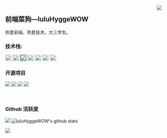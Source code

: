 <img align="right" src="https://count.getloli.com/get/@:luluHyggeWOW?theme=rule34">

## 前端菜狗—luluHyggeWOW 

热爱前端、热爱技术。大三学生。


### **技术栈:**

<a href="https://v3.cn.vuejs.org"><code><img height="20" src="https://avatars.mds.yandex.net/i?id=884813a5be4488515f1e5feace644f0a47398b93-8497159-images-thumbs&n=13"></code></a>
<a href="https://www.tslang.cn/index.html"><code><img height="20" src="https://avatars.mds.yandex.net/i?id=c1c3d8fb8c120b27663986410e23340f96c0c9c2-5588836-images-thumbs&n=13"></code></a>
<a href=""><code><img height="20" src="https://avatars.mds.yandex.net/i?id=e8a83d1a2758b1f73e63621a499ba5ffb22aeb42-9266849-images-thumbs&n=13"></code></a>
<a href="https://webpack.js.org/"><code><img height="20" src="https://static.cdnlogo.com/logos/w/85/webpack-icon.svg"></code></a>
<a href="https://cn.vitejs.dev"><code><img height="20" src="https://avatars.mds.yandex.net/i?id=8a9efb1be63e029e03a6bce577894b2979039564-4264410-images-thumbs&n=13"></code></a>
<a href="https://sass-lang.com"><code><img height="20" src="https://avatars.mds.yandex.net/i?id=ba7af38a6701d55f8528af9d986fbc8167481a52-8715693-images-thumbs&n=13"></code></a>
<a href="https://element-plus.org/zh-CN/"><code><img height="20" src="https://avatars.mds.yandex.net/i?id=340109e233e8d799f3691911839439b8de434fe1-9216025-images-thumbs&n=13"></code></a>

### 开源项目

[![](https://github-readme-stats.vercel.app/api/pin/?username=luluHyggeWOW&repo=Huixiao)](https://github.com/luluHyggeWOW/Huixiao.git)
[![](https://github-readme-stats.vercel.app/api/pin/?username=luluHyggeWOW&repo=jzbd-fe)](https://github.com/luluHyggeWOW/jzbd-fe.git)
[![](https://github-readme-stats.vercel.app/api/pin/?username=luluHyggeWOW&repo=Huixiao-backstage)](https://github.com/luluHyggeWOW/Huixiao-backstage.git)
[![](https://github-readme-stats.vercel.app/api/pin/?username=luluHyggeWOW&repo=lu-ui)](https://github.com/luluHyggeWOW/lu-ui.git)
<br><br><br>


### Github 活跃度

[![](https://activity-graph.herokuapp.com/graph?username=luluHyggeWOW&theme=dracula)](https://github.com/ashutosh00710/github-readme-activity-graph)
![luluHyggeWOW's github stats](https://github-readme-stats.vercel.app/api?username=luluHyggeWOW&show_icons=true&theme=vue)

<!-- ![Top Langs](https://github-readme-stats.vercel.app/api/top-langs/?username=luluHyggeWOW&langs_count=6) -->
![](https://github-readme-stats.vercel.app/api/top-langs/?username=luluHyggeWOW&layout=compact&langs_count=6)
